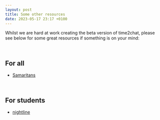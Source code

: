 ```yaml
---
layout: post
title: Some other resources
date: 2023-05-17 23:17 +0100
---
```


Whilst we are hard at work creating the beta version of time2chat, please see below for some great resources if something is on your mind:

<br>

## For all

- [Samaritans](https://www.samaritans.org)

<br>

## For students

- [nightline](https://nightline.ac.uk)
